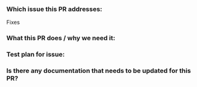 ### Which issue this PR addresses:

<!--
Please include a link to the ADO work item as well as any GitHub issues.

Usage: `Fixes #<GitHub issue number>`, or `Fixes (paste link of issue)`.
-->
Fixes

### What this PR does / why we need it:

<!--
Include a brief summary of what the PR is intended to accomplish and how the PR
does it. (2-3 sentences)
-->

### Test plan for issue:

<!--
How did you test that this PR works?

- Are there unit tests?
- Are there integration/e2e tests?
- If it is not possible to write automated tests, explain why and document how
  to manually test and verify the feature.
-->

### Is there any documentation that needs to be updated for this PR?

<!--
- If yes and the docs are in GitHub, include doc updates in the PR.
- If yes and the docs are not in GitHub (i.e. ADO wiki), include a link to the
  docs.
- If no, explain why (e.g. "tech debt cleanup, N/A").
-->
